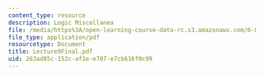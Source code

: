 ```yaml
---
content_type: resource
description: Logic Miscellanea
file: /media/https%3A/open-learning-course-data-rc.s3.amazonaws.com/6-825-techniques-in-artificial-intelligence-sma-5504-fall-2002/263ad85c152caf1ee707e7cb616f0c99_Lecture9Final.pdf
file_type: application/pdf
resourcetype: Document
title: Lecture9Final.pdf
uid: 263ad85c-152c-af1e-e707-e7cb616f0c99
---
```

